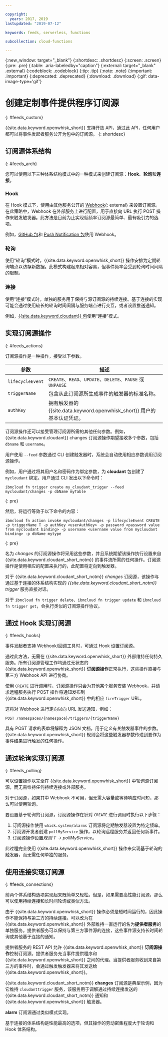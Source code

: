 ```yaml
---

copyright:
  years: 2017, 2019
lastupdated: "2019-07-12"

keywords: feeds, serverless, functions

subcollection: cloud-functions

---
```


{:new_window: target="_blank"}
{:shortdesc: .shortdesc}
{:screen: .screen}
{:pre: .pre}
{:table: .aria-labeledby="caption"}
{:external: target="_blank" .external}
{:codeblock: .codeblock}
{:tip: .tip}
{:note: .note}
{:important: .important}
{:deprecated: .deprecated}
{:download: .download}
{:gif: data-image-type='gif'}



# 创建定制事件提供程序订阅源
{: #feeds_custom}

{{site.data.keyword.openwhisk_short}} 支持开放 API，通过此 API，任何用户都可以将事件发起者服务公开为包中的订阅源。
{: shortdesc}


## 订阅源体系结构
{: #feeds_arch}

您可以使用以下三种体系结构模式中的一种模式来创建订阅源：**Hook**、**轮询**和**连接**。

### Hook

在 Hook 模式下，使用由其他服务公开的 [Webhook](https://en.wikipedia.org/wiki/Webhook){: external} 来设置订阅源。在此策略中，Webhook 在外部服务上进行配置，用于直接向 URL 执行 POST 操作来触发触发器。此方法是目前为止实现低频率订阅源最简单、最有吸引力的选项。

例如，[GitHub 包](/docs/openwhisk?topic=cloud-functions-pkg_github)和 [Push Notification 包](/docs/openwhisk?topic=cloud-functions-pkg_push_notifications)使用 Webhook。


### 轮询

使用“轮询”模式时，{{site.data.keyword.openwhisk_short}} 操作安排为定期轮询端点以访存新数据。此模式构建起来相对容易，但事件频率会受到轮询时间间隔的限制。

### 连接

使用“连接”模式时，单独的服务用于保持与源订阅源的持续连接。基于连接的实现可能会通过使用较长的轮询时间间隔与服务端点进行交互，或者设置推送通知。

例如，[{{site.data.keyword.cloudant}} 包](/docs/openwhisk?topic=cloud-functions-pkg_cloudant)使用“连接”模式。



##  实现订阅源操作
{: #feeds_actions}

订阅源操作是一种操作，接受以下参数。

|参数|描述|
| --- | --- |
|`lifecycleEvent`|`CREATE`、`READ`、`UPDATE`、`DELETE`、`PAUSE` 或 `UNPAUSE`|
|`triggerName`|包含从此订阅源所生成事件的触发器的标准名称。|
|`authKey`|拥有触发器的 {{site.data.keyword.openwhisk_short}} 用户的基本认证凭证。|

订阅源操作还可以接受管理订阅源所需的其他任何参数。例如，{{site.data.keyword.cloudant}} changes 订阅源操作期望接收多个参数，包括 `dbname` 和 `username`。

用户使用 `--feed` 参数通过 CLI 创建触发器时，系统会自动使用相应参数调用订阅源操作。

例如，用户通过将其用户名和密码作为绑定参数，为 **cloudant** 包创建了 `mycloudant` 绑定。用户通过 CLI 发出以下命令时：
```
ibmcloud fn trigger create my_cloudant_trigger --feed mycloudant/changes -p dbName myTable
```
{: pre}

然后，将运行等效于以下命令的内容：
```
ibmcloud fn action invoke mycloudant/changes -p lifecycleEvent CREATE -p triggerName T -p authKey <userAuthKey> -p password <password value from mycloudant binding> -p username <username value from mycloudant binding> -p dbName mytype
```
{: pre}

名为 *changes* 的订阅源操作将采用这些参数，并且系统期望该操作执行设置来自 {{site.data.keyword.cloudant_short_notm}} 的事件流所需的任何操作。订阅源操作是使用相应的配置来执行的，此配置将定向到触发器。

对于 {{site.data.keyword.cloudant_short_notm}} *changes* 订阅源，该操作与通过基于连接的体系结构实现的 *{{site.data.keyword.cloudant_short_notm}} trigger* 服务直接对话。

对于 `ibmcloud fn trigger delete`、`ibmcloud fn trigger update` 和 `ibmcloud fn trigger get`，会执行类似的订阅源操作协议。

## 通过 Hook 实现订阅源
{: #feeds_hooks}

事件发起者支持 Webhook/回调工具时，可通过 Hook 设置订阅源。

通过此方法，无需在 {{site.data.keyword.openwhisk_short}} 外部维持任何持久服务。所有订阅源管理工作均通过无状态的 {{site.data.keyword.openwhisk_short}} **订阅源操作**正常执行，这些操作直接与第三方 Webhook API 进行协商。

使用 `CREATE` 进行调用时，订阅源操作只会为其他某个服务安装 Webhook，并请求远程服务执行 POST 操作将通知发布到 {{site.data.keyword.openwhisk_short}} 中的相应 `fireTrigger` URL。

这将对 Webhook 进行定向以向 URL 发送通知，例如：

`POST /namespaces/{namespace}/triggers/{triggerName}`

具有 POST 请求的表单将解释为 JSON 文档，用于定义有关触发器事件的参数。{{site.data.keyword.openwhisk_short}} 规则会将这些触发器参数传递到要作为事件结果进行触发的任何操作。

## 通过轮询实现订阅源
{: #feeds_polling}

可以设置操作以完全在 {{site.data.keyword.openwhisk_short}} 中轮询源订阅源，而无需维持任何持续连接或外部服务。

对于订阅源，如果其中 Webhook 不可用，但无需大容量或等待响应时间短，那么可以使用轮询。

要设置基于轮询的订阅源，订阅源操作在针对 `CREATE` 进行调用时执行以下步骤：

1. 订阅源操作使用 `whisk.system/alarms` 订阅源将定期触发器设置为特定频率。
2. 订阅源开发者创建 `pollMyService` 操作，以轮询远程服务并返回任何新事件。
3. 订阅源操作设置*规则* *T -> pollMyService*。

此过程完全使用 {{site.data.keyword.openwhisk_short}} 操作来实现基于轮询的触发器，而无需任何单独的服务。

## 使用连接实现订阅源
{: #feeds_connections}

前两个体系结构选项实现起来既简单又轻松。但是，如果需要高性能订阅源，那么可以使用持续连接和长时间轮询或类似方法。

由于 {{site.data.keyword.openwhisk_short}} 操作必须是短时间运行的，因此操作不能保持与第三方的持续连接。可以改为在 {{site.data.keyword.openwhisk_short}} 外部维持一直运行的名为**提供者服务**的单独服务。提供者服务可以保持与第三方事件源的连接，这些事件源支持长时间轮询或其他基于连接的通知。

提供者服务的 REST API 允许 {{site.data.keyword.openwhisk_short}} **订阅源操作**控制订阅源。提供者服务充当事件提供程序和 {{site.data.keyword.openwhisk_short}} 之间的代理。当提供者服务收到来自第三方的事件时，会通过触发触发器来将其发送给 {{site.data.keyword.openwhisk_short}}。

{{site.data.keyword.cloudant_short_notm}} **changes** 订阅源是典型示例，因为它维持 `cloudanttrigger` 服务，该服务用于调解通过持续连接发送的 {{site.data.keyword.cloudant_short_notm}} 通知和 {{site.data.keyword.openwhisk_short}} 触发器。


**alarm** 订阅源通过类似模式实现。

基于连接的体系结构是性能最高的选项，但其操作的劳动密集程度大于轮询和 Hook 体系结构。






